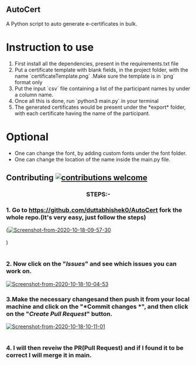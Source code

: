 ## AutoCert
A Python script to auto generate e-certificates in bulk.

# Instruction to use
<ol>
<li>First install all the dependencies, present in the requirements.txt file </li>
<li>Put a certificate template with blank fields, in the project folder, with the name `certificateTemplate.png` .Make sure the template is in `png` format only</li>
<li>Put the input `csv` file containing a list of the participant names by under a column name. </li>
<li>Once all this is done, run `python3 main.py` in your terminal</li>
<li>The generated certificates would be present under the *export* folder, with each certificate having the name of the participant.</li>
</ol>

# Optional
- One can change the font, by adding custom fonts under the font folder.
- One can change the location of the name inside the main.py file.

## Contributing [![contributions welcome](https://img.shields.io/badge/contributions-welcome-brightgreen.svg?style=flat)](https://github.com/duttabhishek0/AutoCert/issues) 
### <div align="center">STEPS:-</div>
### 1. Go to https://github.com/duttabhishek0/AutoCert fork the whole repo.(It's very easy, just follow the steps)
  (<a href="https://ibb.co/3T0vL8X"><img src="https://i.ibb.co/yN8pbMT/Screenshot-from-2020-10-18-09-57-30.jpg" alt="Screenshot-from-2020-10-18-09-57-30" border="0"></a><br /><a target='_blank' href='https://imgbb.com/'></a><br />)
<br></br>
### 2. Now click on the "*Issues*"  and see which issues you can work on.
<a href="https://ibb.co/4Tt9HK3"><img src="https://i.ibb.co/DCWsZzT/Screenshot-from-2020-10-18-10-04-53.jpg" alt="Screenshot-from-2020-10-18-10-04-53" border="0"></a>
### 3.Make the necessary changesand then push it from your local machine and click on the "*Commit changes *", and then click on the "*Create Pull Request*"  button.
<a href="https://ibb.co/XjhyQVQ"><img src="https://i.ibb.co/bQSH070/Screenshot-from-2020-10-18-10-11-01.jpg" alt="Screenshot-from-2020-10-18-10-11-01" border="0"></a><br /><a target='_blank' href='https://imgbb.com/'></a><br />
### 4. I will then reveiw the PR(Pull Request) and if I found it to be correct I will merge it in main.


